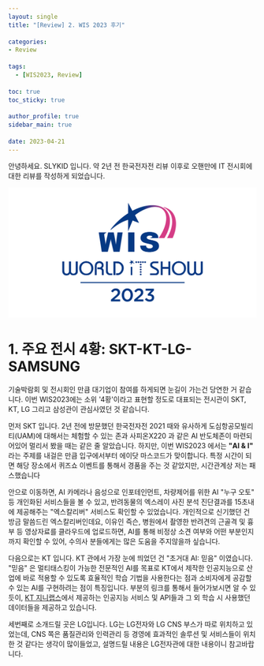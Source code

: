 ```yaml
---
layout: single
title: "[Review] 2. WIS 2023 후기"

categories:
- Review

tags:
  - [WIS2023, Review]

toc: true
toc_sticky: true

author_profile: true
sidebar_main: true

date: 2023-04-21
---
```


안녕하세요. SLYKID 입니다. 약 2년 전 한국전자전 리뷰 이후로 오핸만에 IT 전시회에 대한 리뷰를 작성하게 되었습니다.

![1_wis2023_logo.jpg](/images/2023-04-21-review-chapter2-wis2023_review/1_wis2023_logo.jpg)

# 1. 주요 전시 4황: SKT-KT-LG-SAMSUNG

기술박람회 및 전시회인 만큼 대기업이 참여를 하게되면 눈길이 가는건 당연한 거 같습니다. 이번 WIS2023에는 소위 '4황'이라고 표현할 정도로 대표되는 전시관이 SKT, KT, LG 그리고 삼성관이 관심사였던 것 같습니다.

먼저 SKT 입니다. 2년 전에 방문했던 한국전자전 2021 때와 유사하게 도심항공모빌리티(UAM)에 대해서는 체험할 수 있는 존과 사피온X220 과 같은 AI 반도체존이 마련되어있어 멀리서 봤을 때는 같은 줄 알았습니다.
하지만, 이번 WIS2023 에서는 <b>"AI & I"</b> 라는 주제를 내걸은 만큼 입구에서부터 에이닷 마스코드가 맞이합니다. 특정 시간이 되면 해당 장소에서 퀴즈쇼 이벤트를 통해서 경품을 주는 것 같았지만, 시간관계상 저는 패스했습니다<br>

안으로 이동하면, AI 카메라나 음성으로 인포테인먼트, 차량제어를 위한 AI "누구 오토" 등 개인화된 서비스들을 볼 수 있고, 반려동물의 엑스레이 사진 분석 진단결과를 15초내에 제공해주는 "엑스칼리버" 서비스도 확인할 수 있었습니다.
개인적으로 신기했던 건 방금 말씀드린 엑스칼리버인데요, 이유인 즉슨, 병원에서 촬영한 반려견의 근골격 및 흉부 등 영상자료를 클라우드에 업로드하면, AI를 통해 비정상 소견 여부와 어떤 부분인지까지 확인할 수 있어, 수의사 분들에게는 많은 도움을 주지않을까 싶습니다.

다음으로는 KT 입니다. KT 관에서 가장 눈에 띄었던 건 "초거대 AI: 믿음" 이였습니다. "믿음" 은 멀티태스킹이 가능한 전문적인 AI를 목표로 KT에서 제작한 인공지능으로 산업에 바로 적용할 수 있도록 효율적인 학습 기법을 사용한다는 점과 소비자에게 공감할 수 있는 AI를 구현하려는 점이 특징입니다.
부분의 링크를 통해서 들어가보시면 알 수 있듯이, [KT 지니랩스](https://genielabs.ai/main/genielabs/index)에서 제공하는 인공지능 서비스 및 API들과 그 외 학습 시 사용했던 데이터들을 제공하고 있습니다.


세번째로 소개드릴 곳은 LG입니다. LG는 LG전자와 LG CNS 부스가 따로 위치하고 있었는데, CNS 쪽은 품질관리와 인력관리 등 경영에 효과적인 솔루션 및 서비스들이 위치한 것 같다는 생각이 많이들었고, 설명드릴 내용은 LG전자관에 대한 내용이니 참고바랍니다. 
